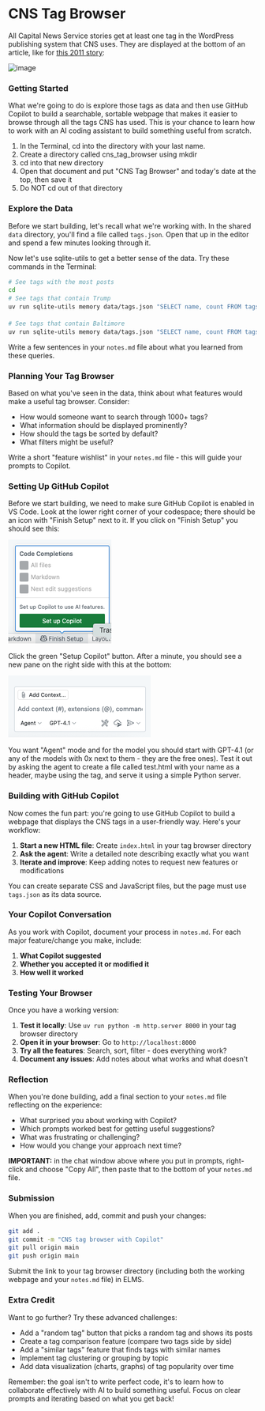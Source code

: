 # CNS Tag Browser

All Capital News Service stories get at least one tag in the WordPress publishing system that CNS uses. They are displayed at the bottom of an article, like for [this 2011 story](https://cnsmaryland.org/2011/11/23/white-house-lets-move-program-lets-schools-snag-salad-bars/):

![image](../static/salad-bar-tags.png)

### Getting Started

What we're going to do is explore those tags as data and then use GitHub Copilot to build a searchable, sortable webpage that makes it easier to browse through all the tags CNS has used. This is your chance to learn how to work with an AI coding assistant to build something useful from scratch.

1. In the Terminal, cd into the directory with your last name.
2. Create a directory called cns_tag_browser using mkdir
3. cd into that new directory
5. Open that document and put "CNS Tag Browser" and today's date at the top, then save it
5. Do NOT cd out of that directory

### Explore the Data

Before we start building, let's recall what we're working with. In the shared `data` directory, you'll find a file called `tags.json`. Open that up in the editor and spend a few minutes looking through it.

Now let's use sqlite-utils to get a better sense of the data. Try these commands in the Terminal:

```bash
# See tags with the most posts
cd
# See tags that contain Trump
uv run sqlite-utils memory data/tags.json "SELECT name, count FROM tags where name like '%Trump%' ORDER BY count DESC LIMIT 10"

# See tags that contain Baltimore
uv run sqlite-utils memory data/tags.json "SELECT name, count FROM tags where name like '%Baltimore%' ORDER BY count DESC LIMIT 20"

```

Write a few sentences in your `notes.md` file about what you learned from these queries.

### Planning Your Tag Browser

Based on what you've seen in the data, think about what features would make a useful tag browser. Consider:

- How would someone want to search through 1000+ tags?
- What information should be displayed prominently?
- How should the tags be sorted by default?
- What filters might be useful?

Write a short "feature wishlist" in your `notes.md` file - this will guide your prompts to Copilot.

### Setting Up GitHub Copilot

Before we start building, we need to make sure GitHub Copilot is enabled in VS Code. Look at the lower right corner of your codespace; there should be an icon with "Finish Setup" next to it. If you click on "Finish Setup" you should see this:

![image](../static/copilot_vscode.png)

Click the green "Setup Copilot" button. After a minute, you should see a new pane on the right side with this at the bottom:

![image](../static/copilot_vscode_model.png)

You want "Agent" mode and for the model you should start with GPT-4.1 (or any of the models with 0x next to them - they are the free ones). Test it out by asking the agent to create a file called test.html with your name as a header, maybe using the <blink> tag, and serve it using a simple Python server.

### Building with GitHub Copilot

Now comes the fun part: you're going to use GitHub Copilot to build a webpage that displays the CNS tags in a user-friendly way. Here's your workflow:

1. **Start a new HTML file**: Create `index.html` in your tag browser directory
2. **Ask the agent**: Write a detailed note describing exactly what you want
3. **Iterate and improve**: Keep adding notes to request new features or modifications

You can create separate CSS and JavaScript files, but the page must use `tags.json` as its data source.

### Your Copilot Conversation

As you work with Copilot, document your process in `notes.md`. For each major feature/change you make, include:

1. **What Copilot suggested**
2. **Whether you accepted it or modified it**
3. **How well it worked**

### Testing Your Browser

Once you have a working version:

1. **Test it locally**: Use `uv run python -m http.server 8000` in your tag browser directory
2. **Open it in your browser**: Go to `http://localhost:8000`
3. **Try all the features**: Search, sort, filter - does everything work?
4. **Document any issues**: Add notes about what works and what doesn't

### Reflection

When you're done building, add a final section to your `notes.md` file reflecting on the experience:

- What surprised you about working with Copilot?
- Which prompts worked best for getting useful suggestions?
- What was frustrating or challenging?
- How would you change your approach next time?

**IMPORTANT:** in the chat window above where you put in prompts, right-click and choose "Copy All", then paste that to the bottom of your `notes.md` file.

### Submission

When you are finished, add, commit and push your changes:

```bash
git add .
git commit -m "CNS tag browser with Copilot"
git pull origin main
git push origin main
```

Submit the link to your tag browser directory (including both the working webpage and your `notes.md` file) in ELMS.

### Extra Credit

Want to go further? Try these advanced challenges:
- Add a "random tag" button that picks a random tag and shows its posts
- Create a tag comparison feature (compare two tags side by side)
- Add a "similar tags" feature that finds tags with similar names
- Implement tag clustering or grouping by topic
- Add data visualization (charts, graphs) of tag popularity over time

Remember: the goal isn't to write perfect code, it's to learn how to collaborate effectively with AI to build something useful. Focus on clear prompts and iterating based on what you get back!